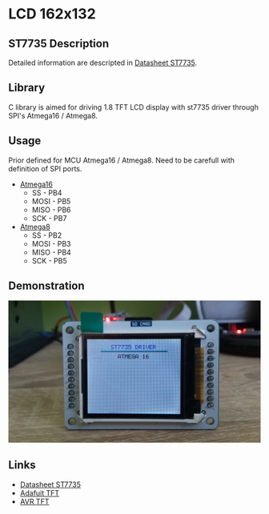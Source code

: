 # LCD 162x132

## ST7735 Description
Detailed information are descripted in [Datasheet ST7735](http://www.displayfuture.com/Display/datasheet/controller/ST7735.pdf).

## Library
C library is aimed for driving 1.8 TFT LCD display with st7735 driver through SPI's Atmega16 / Atmega8.

## Usage
Prior defined for MCU Atmega16 / Atmega8. Need to be carefull with definition of SPI ports.
- [Atmega16](https://www.gme.cz/data/attachments/dsh.958-112.1.pdf)
  - SS - PB4
  - MOSI - PB5
  - MISO - PB6
  - SCK - PB7
- [Atmega8](https://ww1.microchip.com/downloads/en/DeviceDoc/Atmel-2486-8-bit-AVR-microcontroller-ATmega8_L_datasheet.pdf)
  - SS - PB2
  - MOSI - PB3
  - MISO - PB4
  - SCK - PB5
  
## Demonstration
<img src="img/st7735.jpg" />

## Links
- [Datasheet ST7735](http://www.displayfuture.com/Display/datasheet/controller/ST7735.pdf)
- [Adafuit TFT](https://github.com/adafruit/Adafruit-ST7735-Library)
- [AVR TFT](http://w8bh.net/avr/AvrTFT.pdf)
